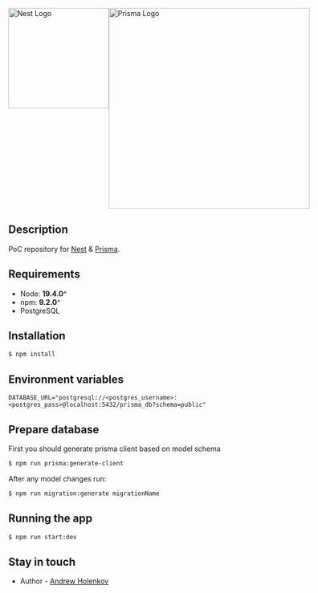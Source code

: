 <p style="display:flex; justify-content: space-around">
  <a href="http://nestjs.com/" target="blank">
    <img 
      src="https://nestjs.com/img/logo-small.svg" 
      width="200" 
      alt="Nest Logo" 
    />
  </a>
  <a href="https://www.prisma.io/" target="blank">
    <img 
      src="https://www.prisma.io/docs/img/logo.svg" 
      width="400" 
      alt="Prisma Logo" 
    />
  </a>
</p>

## Description

PoC repository for [Nest](https://github.com/nestjs/nest) & [Prisma](https://www.prisma.io/).

## Requirements

- Node: **19.4.0**^
- npm: **9.2.0**^
- PostgreSQL

## Installation

```bash
$ npm install
```

## Environment variables

```
DATABASE_URL="postgresql://<postgres_username>:<postgres_pass>@localhost:5432/prisma_db?schema=public"
```

## Prepare database

First you should generate prisma client based on model schema

```bash
$ npm run prisma:generate-client
```

After any model changes run:

```bash
$ npm run migration:generate migrationName
```

## Running the app

```bash
$ npm run start:dev
```

## Stay in touch

- Author - [Andrew Holenkov](https://github.com/Andrewito97)
